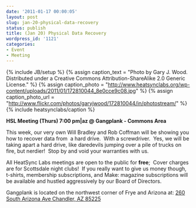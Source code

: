 ```yaml
---
date: '2011-01-17 00:00:05'
layout: post
slug: jan-20-physical-data-recovery
status: publish
title: (Jan 20) Physical Data Recovery
wordpress_id: '1121'
categories:
- Event
- Meeting
---
```


{% include JB/setup %}
{% assign caption_text = "Photo by Gary J. Wood.  Distributed under a Creative Commons Attribution-ShareAlike 2.0 Generic License." %}
{% assign caption_photo = "http://www.heatsynclabs.org/wp-content/uploads/2011/01/172810044_8e0cce9c08.jpg" %}
{% assign caption_photo_url = "http://www.flickr.com/photos/garyjwood/172810044/in/photostream/" %}
{% include heatsynclabs/caption %}

**HSL Meeting (Thurs) 7:00 pm|az @ Gangplank - Commons Area**

This week, our very own Will Bradley and Rob Coffman will be showing you how to recover data from  a hard drive.  With a screwdriver.  Yes, we will be taking apart a hard drive, like daredevils jumping over a pile of trucks on fire, but nerdier!  Stop by and void your warranties with us.

All HeatSync Labs meetings are open to the public for **free**;  Cover charges are for Scottsdale night clubs!  If you really want to give us money though, t-shirts, membership subscriptions, and Make: magazine subscriptions will be available and hustled aggressively by our Board of Directors.

Gangplank is located on the northwest corner of Frye and Arizona at:
[260 South Arizona Ave
Chandler, AZ 85225](http://maps.google.com/maps?f=q&source=s_q&hl=en&geocode=&q=260+south+arizona+avenue+chandler+az&sll=33.30078,-111.840713&sspn=0.008035,0.010021&ie=UTF8&hq=&hnear=260+S+Arizona+Ave,+Chandler,+Maricopa,+Arizona+85225&ll=33.299615,-111.841915&spn=0.008035,0.010021&z=16)
